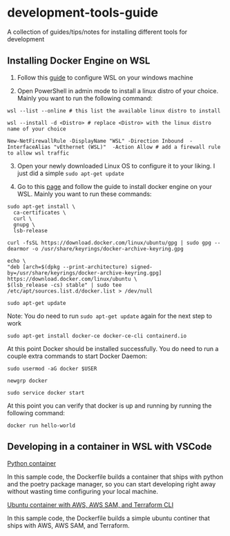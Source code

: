 # development-tools-guide
A collection of guides/tips/notes for installing different tools for development

## Installing Docker Engine on WSL

1. Follow this [guide](https://docs.microsoft.com/en-us/windows/wsl/install) to configure WSL on your windows machine

2. Open PowerShell in admin mode to install a linux distro of your choice. Mainly you want to run the following command:

```
wsl --list --online # this list the available linux distro to install
```
```
wsl --install -d <Distro> # replace <Distro> with the linux distro name of your choice
```
```
New-NetFirewallRule -DisplayName "WSL" -Direction Inbound  -InterfaceAlias "vEthernet (WSL)"  -Action Allow # add a firewall rule to allow wsl traffic 
```

3. Open your newly downloaded Linux OS to configure it to your liking. I just did a simple `sudo apt-get update`

3. Go to this [page](https://docs.docker.com/engine/install/) and follow the guide to install docker engine on your WSL. Mainly you want to run these commands:

```
sudo apt-get install \
  ca-certificates \
  curl \
  gnupg \
  lsb-release

```

```
curl -fsSL https://download.docker.com/linux/ubuntu/gpg | sudo gpg --dearmor -o /usr/share/keyrings/docker-archive-keyring.gpg
```

```
echo \
"deb [arch=$(dpkg --print-architecture) signed-by=/usr/share/keyrings/docker-archive-keyring.gpg] https://download.docker.com/linux/ubuntu \
$(lsb_release -cs) stable" | sudo tee /etc/apt/sources.list.d/docker.list > /dev/null
```

```
sudo apt-get update 
```
Note: You do need to run `sudo apt-get update` again for the next step to work

```
sudo apt-get install docker-ce docker-ce-cli containerd.io
```

At this point Docker should be installed successfully. You do need to run a couple extra commands to start Docker Daemon:

```
sudo usermod -aG docker $USER
```

```
newgrp docker
```

```
sudo service docker start
```

At this point you can verify that docker is up and running by running the following command:

```
docker run hello-world
```

## Developing in a container in WSL with VSCode

[Python container](https://github.com/ricecrispy/development-tools-guide/tree/main/python-poetry-container)

In this sample code, the Dockerfile builds a container that ships with python and the poetry package manager, so you can start developing right away without wasting time configuring your local machine.

[Ubuntu container with AWS, AWS SAM, and Terraform CLI](https://github.com/ricecrispy/development-tools-guide/tree/main/aws-cli-container)

In this sample code, the Dockerfile builds a simple ubuntu continer that ships with AWS, AWS SAM, and Terraform.
